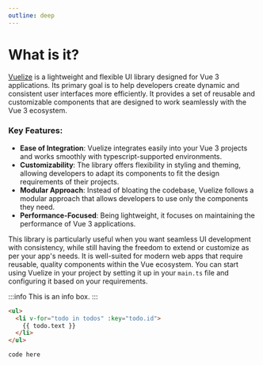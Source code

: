 ```yaml
---
outline: deep
---
```


# What is it?

[Vuelize](https://github.com/DanielTerletzkiy/vuelize) is a lightweight and flexible UI library designed for Vue 3 applications. Its primary goal is to help developers create dynamic and consistent user interfaces more efficiently. It provides a set of reusable and customizable components that are designed to work seamlessly with the Vue 3 ecosystem.

### Key Features:
- **Ease of Integration**: Vuelize integrates easily into your Vue 3 projects and works smoothly with typescript-supported environments.
- **Customizability**: The library offers flexibility in styling and theming, allowing developers to adapt its components to fit the design requirements of their projects.
- **Modular Approach**: Instead of bloating the codebase, Vuelize follows a modular approach that allows developers to use only the components they need.
- **Performance-Focused**: Being lightweight, it focuses on maintaining the performance of Vue 3 applications.

This library is particularly useful when you want seamless UI development with consistency, while still having the freedom to extend or customize as per your app's needs. It is well-suited for modern web apps that require reusable, quality components within the Vue ecosystem. You can start using Vuelize in your project by setting it up in your `main.ts` file and configuring it based on your requirements.

:::info
This is an info box.
:::

```html
<ul>
  <li v-for="todo in todos" :key="todo.id">
    {{ todo.text }}
  </li>
</ul>
```

```ts:line-numbers=1 {1}
code here
```
<script setup>
import Header from '../../components/Header.vue'
</script>

<Header/>